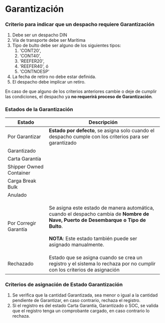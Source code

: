 # Garantización

### Criterio para indicar que un despacho requiere Garantización

1. Debe ser un despacho DIN
2. Vía de transporte debe ser Marítima
3. Tipo de bulto debe ser alguno de los siguientes tipos:
   1. &#x20;'CONT20',&#x20;
   2. 'CONT40',&#x20;
   3. 'REEFER20',&#x20;
   4. 'REEFER40', ó
   5. 'CONTNOESP'
4. La fecha de retiro no debe estar definida.
5. El despacho debe implicar un retiro.

En caso de que alguno de los criterios anteriores cambie o deje de cumplir las condiciones, el despacho ya **no requerirá proceso de Garantización**.

### Estados de la Garantización

| Estado                  | Descripción                                                                                                                                                                                                                                |
| ----------------------- | ------------------------------------------------------------------------------------------------------------------------------------------------------------------------------------------------------------------------------------------ |
| Por Garantizar          | **Estado por defecto**, se asigna solo cuando el despacho cumple con los criterios para ser garantizado                                                                                                                                    |
| Garantizado             |                                                                                                                                                                                                                                            |
| Carta Garantía          |                                                                                                                                                                                                                                            |
| Shipper Owned Container |                                                                                                                                                                                                                                            |
| Carga Break Bulk        |                                                                                                                                                                                                                                            |
| Anulado                 |                                                                                                                                                                                                                                            |
| Por Corregir Garantía   | <p>Se asigna este estado de manera automática, cuando el despacho cambia de <strong>Nombre de Nave, Puerto de Desembarque o Tipo de Bulto</strong>. <br><br><strong>NOTA</strong>: Este estado también puede ser asignado manualmente.</p> |
| Rechazado               | Estado que se asigna cuando se crea un registro y el sistema lo rechaza por no cumplir con los criterios de asignación                                                                                                                     |

### Criterios de asignación de Estado Garantización

1. Se verifica que la cantidad Garantizada, sea menor o igual a la cantidad pendiente de Garantizar, en caso contrario, rechaza el registro.
2. Si el registro es del estado Carta Garantía, Garantizado o SOC, se valida que el registro tenga un comprobante cargado, en caso contrario lo rechaza.

